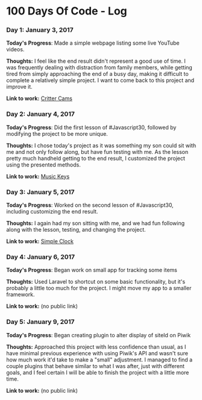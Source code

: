 # 100 Days Of Code - Log

### Day 1: January 3, 2017

**Today's Progress**: Made a simple webpage listing some live YouTube videos.

**Thoughts:** I feel like the end result didn't represent a good use of time. I was frequently dealing with distraction from family members, while getting tired from simply approaching the end of a busy day, making it difficult to complete a relatively simple project. I want to come back to this project and improve it.

**Link to work:** [Critter Cams](https://sgrayme.github.io/crittercams/)

### Day 2: January 4, 2017

**Today's Progress**: Did the first lesson of #Javascript30, followed by modifying the project to be more unique.

**Thoughts:** I chose today's project as it was something my son could sit with me and not only follow along, but have fun testing with me. As the lesson pretty much handheld getting to the end result, I customized the project using the presented methods.

**Link to work:** [Music Keys](https://js30.sgray.me/music-keys/)

### Day 3: January 5, 2017

**Today's Progress**: Worked on the second lesson of #Javascript30, including customizing the end result.

**Thoughts:** I again had my son sitting with me, and we had fun following along with the lesson, testing, and changing the project.

**Link to work:** [Simple Clock](https://js30.sgray.me/clock/)

### Day 4: January 6, 2017

**Today's Progress**: Began work on small app for tracking some items

**Thoughts:** Used Laravel to shortcut on some basic functionality, but it's probably a little too much for the project. I might move my app to a smaller framework.

**Link to work:** (no public link)

### Day 5: January 9, 2017

**Today's Progress**: Began creating plugin to alter display of siteId on Piwik

**Thoughts:** Approached this project with less confidence than usual, as I have minimal previous experience with using Piwik's API and wasn't sure how much work it'd take to make a "small" adjustment. I managed to find a couple plugins that behave similar to what I was after, just with different goals, and I feel certain I will be able to finish the project with a little more time.

**Link to work:** (no public link)
